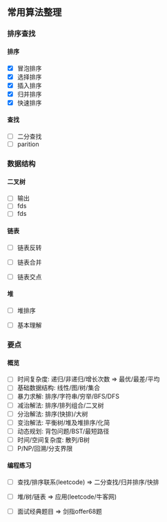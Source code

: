## 常用算法整理

### 排序查找
#### 排序  
- [x] 冒泡排序
- [x] 选择排序
- [x] 插入排序
- [x] 归并排序
- [x] 快速排序

#### 查找
- [ ] 二分查找
- [ ] parition

### 数据结构  
#### 二叉树  
- [ ] 输出
- [ ] fds
- [ ] fds

#### 链表
- [ ] 链表反转
- [ ] 链表合并  
- [ ] 链表交点


####  堆
- [ ] 堆排序  
- [ ] 基本理解 


### 要点
#### 概览  
- [ ] 时间复杂度: 递归/非递归/增长次数 => 最优/最差/平均
- [ ] 基础数据结构: 线性/图/树/集合 
- [ ] 暴力求解: 排序/字符串/穷举/BFS/DFS  
- [ ] 减治解法: 排序/排列组合/二叉树  
- [ ] 分治解法: 排序(快排)/大树  
- [ ] 变治解法: 平衡树/堆及堆排序/化简  
- [ ] 动态规划: 背包问题/BST/最短路径
- [ ] 时间/空间复杂度: 散列/B树
- [ ]  P/NP/回溯/分支界限

#### 编程练习
- [ ] 查找/排序联系(leetcode) => 二分查找/归并排序/快排
- [ ] 堆/树/链表 => 应用(leetcode/牛客网)
- [ ] 面试经典题目 => 剑指offer68题







